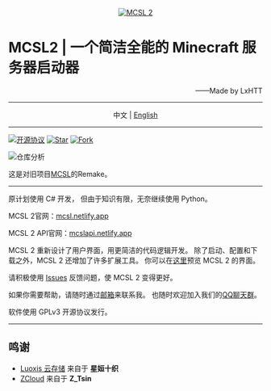 <p align="center">
<a href="https://mcsl.netlify.app" target="_blank"><img alt="MCSL 2" src="https://www.helloimg.com/images/2023/01/28/oRgCMu.png"/></a>
</p>

# MCSL2   |   一个简洁全能的 Minecraft 服务器启动器

<p align="right">
——Made by LxHTT
</p>

___

<p align="center">
中文  |  <a href="https://github.com/LxHTT/MCSL2/blob/master/README_EN.md" target="_blank">English</a>
</p>

___
[![](https://img.shields.io/github/license/LxHTT/MCSL2 "开源协议")](https://github.com/LxHTT/MCSL2/blob/master/LICENSE)
[![](https://img.shields.io/github/stars/LxHTT/MCSL2 "Star")](https://github.com/LxHTT/MCSL2/stargazers)
[![](https://img.shields.io/github/forks/LxHTT/MCSL2 "Fork")](https://github.com/LxHTT/MCSL2/forks)

![](https://repobeats.axiom.co/api/embed/869c25f269efec38ff69088fca0dc7aba2de63bf.svg "仓库分析")

这是对旧项目[MCSL](https://github.com/LxHTT/MCSL)的Remake。
___
原计划使用 C# 开发，
但由于知识有限，无奈继续使用 Python。

MCSL 2官网：[mcsl.netlify.app](https://mcsl.netlify.app)

MCSL 2 API官网：[mcslapi.netlify.app](https://mcslapi.netlify.app/)

MCSL 2 重新设计了用户界面，用更简洁的代码逻辑开发。
除了启动、配置和下载之外，MCSL 2 还增加了许多扩展工具。
你可以在[这里](https://mcsl.netlify.app/preview)预览 MCSL 2 的界面。

请积极使用 [Issues](https://github.com/LxHTT/MCSL2/issues) 反馈问题，使 MCSL 2 变得更好。

如果你需要帮助，请随时通过[邮箱](mailto:lxhtz.dl@qq.com)来联系我。
也随时欢迎加入我们的[QQ聊天群](https://jq.qq.com/?k=b6NlRcJn)。

软件使用 GPLv3 开源协议发行。
___
## 鸣谢

- [Luoxis 云存储](https://www.df100.ltd) 来自于 **星姮十织**
- [ZCloud](https://ztsin.cn/) 来自于 **Z_Tsin**

